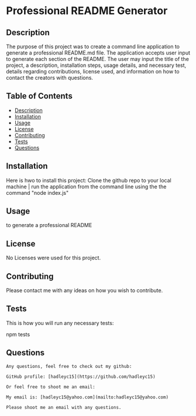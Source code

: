 # Professional README Generator

  ## Description

  The purpose of this project was to create a command line application to generate a professional README.md file. The application accepts user input to generate each section of the README. The user may input the title of the project, a description, installation steps, usage details, and necessary test, details regarding contributions, license used, and information on how to contact the creators with questions.

  ## Table of Contents
  
  * [Description](#description)
  * [Installation](#installation)
  * [Usage](#usage)
  * [License](#license)
  * [Contributing](#contributing)
  * [Tests](#tests)
  * [Questions](#questions)

  ## Installation
  
  Here is hwo to install this project:
  Clone the github repo to your local machine | run the application from the command line using the the command "node index.js"

  ## Usage

  to generate a professional README

  ## License
  
  No Licenses were used for this project.

  ## Contributing

  Please contact me with any ideas on how you wish to contribute.

  ## Tests
  This is how you will run any necessary tests:

  npm tests
  
  ## Questions

    Any questions, feel free to check out my github:

    GitHub profile: [hadleyc15](https://github.com/hadleyc15)
    
    Or feel free to shoot me an email:
    
    My email is: [hadleyc15@yahoo.com](mailto:hadleyc15@yahoo.com)
    
    Please shoot me an email with any questions.
